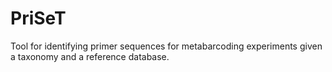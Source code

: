 # PriSeT
Tool for identifying primer sequences for metabarcoding experiments given a taxonomy and a reference database.
